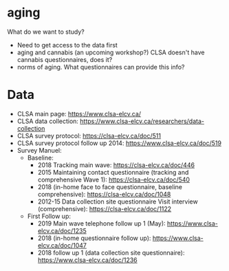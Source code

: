 # aging
What do we want to study?
- Need to get access to the data first
- aging and cannabis (an upcoming workshop?)  CLSA doesn't have cannabis questionnaires, does it?
- norms of aging.  What questionnaires can provide this info?

# Data
* CLSA main page: https://www.clsa-elcv.ca/
* CLSA data collection: https://www.clsa-elcv.ca/researchers/data-collection
* CLSA survey protocol: https://clsa-elcv.ca/doc/511
* CLSA survey protocol follow up 2014: https://www.clsa-elcv.ca/doc/519
* Survey Manuel:
  - Baseline:
    - 2018 Tracking main wave: https://clsa-elcv.ca/doc/446
    - 2015 Maintaining contact questionnaire (tracking and comprehensive Wave 1): https://clsa-elcv.ca/doc/540
    - 2018 (in-home face to face questionnaire, baseline comprehensive): https://clsa-elcv.ca/doc/1048
    - 2012-15 Data collection site questionnaire Visit interview (comprehensive): https://clsa-elcv.ca/doc/1122   
  - First Follow up:
    - 2019 Main wave telephone follow up 1 (May): https://www.clsa-elcv.ca/doc/1235
    - 2018 (in-home questionnaire follow up): https://www.clsa-elcv.ca/doc/1047
    - 2018 follow up 1 (data collection site questionnaire): https://www.clsa-elcv.ca/doc/1236
